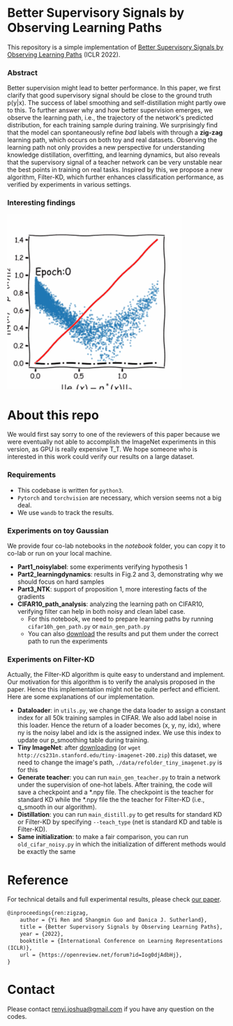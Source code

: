 # Better Supervisory Signals by Observing Learning Paths
This repository is a simple implementation of [Better Supervisory Signals by Observing Learning Paths](https://openreview.net/forum?id=Iog0djAdbHj) (ICLR 2022).

### Abstract
Better supervision might lead to better performance. 
In this paper, we first clarify that good supervisory signal should be close to the ground truth p(y|x).
The success of label smoothing and self-distillation might partly owe to this.
To further answer why and how better supervision emerges, 
we observe the learning path, i.e., the trajectory of the network's predicted distribution, for each training sample during training.
We surprisingly find that the model can spontaneously refine *bad* labels with through a **zig-zag** learning path,
which occurs on both toy and real datasets.
Observing the learning path not only provides a new perspective for understanding knowledge distillation, overfitting, and learning dynamics, 
but also reveals that the supervisory signal of a teacher network can be very unstable near the best points in training on real tasks.
Inspired by this, we propose a new algorithm, Filter-KD, which further enhances classification performance, 
as verified by experiments in various settings.

### Interesting findings
<img src="https://github.com/Joshua-Ren/better_supervisory_signal/blob/main/gifs/hardsamples.gif" width="400" height="400" />

# About this repo
We would first say sorry to one of the reviewers of this paper because we were eventually not able to accomplish the ImageNet experiments in this version, as GPU is really expensive T_T. We hope someone who is interested in this work could verify our results on a large dataset.

### Requirements
- This codebase is written for `python3`.
- `Pytorch` and `torchvision` are necessary, which version seems not a big deal.
- We use `wandb` to track the results.

### Experiments on toy Gaussian
We provide four co-lab notebooks in the *notebook* folder, you can copy it to co-lab or run on your local machine.
- **Part1_noisylabel**: some experiments verifying hypothesis 1
- **Part2_learningdynamics**: results in Fig.2 and 3, demonstrating why we should focus on hard samples
- **Part3_NTK**: support of proposition 1, more interesting facts of the gradients
- **CIFAR10_path_analysis**: analyzing the learning path on CIFAR10, verifying filter can help in both noisy and clean label case.
  - For this notebook, we need to prepare learning paths by running `cifar10h_gen_path.py` or `main_gen_path.py`
  - You can also [download](https://drive.google.com/file/d/17BKaG1er_b553Ik6_BUoipA6dlPf3sHq/view?usp=sharing) the results and put them under the correct path to run the experiments

### Experiments on Filter-KD
Actually, the Filter-KD algorithm is quite easy to understand and implement. Our motivation for this algorithm is to verify the analysis proposed in the paper. Hence this implementation might not be quite perfect and efficient. Here are some explanations of our implementation.
- **Dataloader**: in `utils.py`, we change the data loader to assign a constant index for all 50k training samples in CIFAR. We also add label noise in this loader. Hence the return of a loader becomes (x, y, ny, idx), where ny is the noisy label and idx is the assigned index. We use this index to update our p_smoothing table during training.
- **Tiny ImageNet**: after [downloading](http://cs231n.stanford.edu/tiny-imagenet-200.zip) (or `wget http://cs231n.stanford.edu/tiny-imagenet-200.zip`) this dataset, we need to change the image's path, `./data/refolder_tiny_imagenet.py` is for this
- **Generate teacher**: you can run `main_gen_teacher.py` to train a network under the supervision of one-hot labels. After training, the code will save a checkpoint and a \*.npy file. The checkpoint is the teacher for standard KD while the \*.npy file the the teacher for Filter-KD (i.e., q_smooth in our algorithm).
- **Distillation**: you can run `main_distill.py` to get results for standard KD or Filter-KD by specifying `--teach_type` (net is standard KD and table is Filter-KD).
- **Same initialization**: to make a fair comparison, you can run `old_cifar_noisy.py` in which the initialization of different methods would be exactly the same

# Reference
For technical details and full experimental results, please check [our paper](https://openreview.net/forum?id=Iog0djAdbHj).
```
@inproceedings{ren:zigzag,
    author = {Yi Ren and Shangmin Guo and Danica J. Sutherland},
    title = {Better Supervisory Signals by Observing Learning Paths},
    year = {2022},
    booktitle = {International Conference on Learning Representations (ICLR)},
    url = {https://openreview.net/forum?id=Iog0djAdbHj},
}
```

# Contact
Please contact renyi.joshua@gmail.com if you have any question on the codes.
